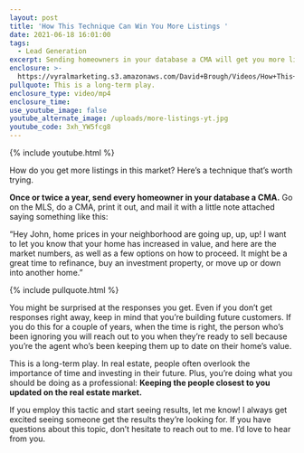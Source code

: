 ```yaml
---
layout: post
title: 'How This Technique Can Win You More Listings '
date: 2021-06-18 16:01:00
tags:
  - Lead Generation
excerpt: Sending homeowners in your database a CMA will get you more listings.
enclosure: >-
  https://vyralmarketing.s3.amazonaws.com/David+Brough/Videos/How+This+Technique+Can+Win+You+More+Listings.mp4
pullquote: This is a long-term play.
enclosure_type: video/mp4
enclosure_time:
use_youtube_image: false
youtube_alternate_image: /uploads/more-listings-yt.jpg
youtube_code: 3xh_YW5fcg8
---
```

{% include youtube.html %}

How do you get more listings in this market? Here’s a technique that’s worth trying.&nbsp;

**Once or twice a year, send every homeowner in your database a CMA.** Go on the MLS, do a CMA, print it out, and mail it with a little note attached saying something like this:&nbsp;

“Hey John, home prices in your neighborhood are going up, up, up\! I want to let you know that your home has increased in value, and here are the market numbers, as well as a few options on how to proceed. It might be a great time to refinance, buy an investment property, or move up or down into another home.”

{% include pullquote.html %}

You might be surprised at the responses you get. Even if you don’t get responses right away, keep in mind that you’re building future customers. If you do this for a couple of years, when the time is right, the person who’s been ignoring you will reach out to you when they’re ready to sell because you’re the agent who’s been keeping them up to date on their home’s value.&nbsp;

This is a long-term play. In real estate, people often overlook the importance of time and investing in their future. Plus, you’re doing what you should be doing as a professional: **Keeping the people closest to you updated on the real estate market.**&nbsp;

If you employ this tactic and start seeing results, let me know\! I always get excited seeing someone get the results they’re looking for. If you have questions about this topic, don’t hesitate to reach out to me. I’d love to hear from you.
